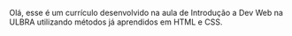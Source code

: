 Olá, esse é um currículo desenvolvido na aula de Introdução a Dev Web na ULBRA utilizando métodos já aprendidos em HTML e CSS.
